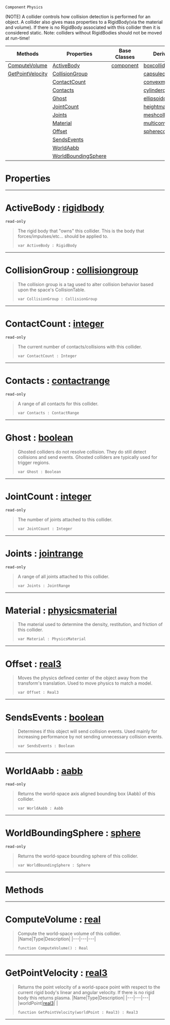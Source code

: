  `Component` `Physics`



(NOTE) A collider controls how collision detection is performed for an object. A collider also gives mass properties to a RigidBody(via the material and volume). If there is no RigidBody associated with this collider then it is considered static. Note: colliders without RigidBodies should not be moved at run-time!

|Methods|Properties|Base Classes|Derived Classes|
|---|---|---|---|
|[ ComputeVolume](https://github.com/PlasmaEngine/PlasmaDocs/blob/master/code_reference/class_reference/collider.markdown#computevolume-plasma-engin)|[ ActiveBody](https://github.com/PlasmaEngine/PlasmaDocs/blob/master/code_reference/class_reference/collider.markdown#activebody-plasma-engine-d)|[component](https://github.com/PlasmaEngine/PlasmaDocs/blob/master/code_reference/class_reference/component.markdown)|[boxcollider](https://github.com/PlasmaEngine/PlasmaDocs/blob/master/code_reference/class_reference/boxcollider.markdown)|
|[ GetPointVelocity](https://github.com/PlasmaEngine/PlasmaDocs/blob/master/code_reference/class_reference/collider.markdown#getpointvelocity-plasma-en)|[ CollisionGroup](https://github.com/PlasmaEngine/PlasmaDocs/blob/master/code_reference/class_reference/collider.markdown#collisiongroup-plasma-engi)| |[capsulecollider](https://github.com/PlasmaEngine/PlasmaDocs/blob/master/code_reference/class_reference/capsulecollider.markdown)|
| |[ ContactCount](https://github.com/PlasmaEngine/PlasmaDocs/blob/master/code_reference/class_reference/collider.markdown#contactcount-plasma-engine)| |[convexmeshcollider](https://github.com/PlasmaEngine/PlasmaDocs/blob/master/code_reference/class_reference/convexmeshcollider.markdown)|
| |[ Contacts](https://github.com/PlasmaEngine/PlasmaDocs/blob/master/code_reference/class_reference/collider.markdown#contacts-plasma-engine-doc)| |[cylindercollider](https://github.com/PlasmaEngine/PlasmaDocs/blob/master/code_reference/class_reference/cylindercollider.markdown)|
| |[ Ghost](https://github.com/PlasmaEngine/PlasmaDocs/blob/master/code_reference/class_reference/collider.markdown#ghost-plasma-engine-docume)| |[ellipsoidcollider](https://github.com/PlasmaEngine/PlasmaDocs/blob/master/code_reference/class_reference/ellipsoidcollider.markdown)|
| |[ JointCount](https://github.com/PlasmaEngine/PlasmaDocs/blob/master/code_reference/class_reference/collider.markdown#jointcount-plasma-engine-d)| |[heightmapcollider](https://github.com/PlasmaEngine/PlasmaDocs/blob/master/code_reference/class_reference/heightmapcollider.markdown)|
| |[ Joints](https://github.com/PlasmaEngine/PlasmaDocs/blob/master/code_reference/class_reference/collider.markdown#joints-plasma-engine-docum)| |[meshcollider](https://github.com/PlasmaEngine/PlasmaDocs/blob/master/code_reference/class_reference/meshcollider.markdown)|
| |[ Material](https://github.com/PlasmaEngine/PlasmaDocs/blob/master/code_reference/class_reference/collider.markdown#material-plasma-engine-doc)| |[multiconvexmeshcollider](https://github.com/PlasmaEngine/PlasmaDocs/blob/master/code_reference/class_reference/multiconvexmeshcollider.markdown)|
| |[ Offset](https://github.com/PlasmaEngine/PlasmaDocs/blob/master/code_reference/class_reference/collider.markdown#offset-plasma-engine-docum)| |[spherecollider](https://github.com/PlasmaEngine/PlasmaDocs/blob/master/code_reference/class_reference/spherecollider.markdown)|
| |[ SendsEvents](https://github.com/PlasmaEngine/PlasmaDocs/blob/master/code_reference/class_reference/collider.markdown#sendsevents-plasma-engine)| | |
| |[ WorldAabb](https://github.com/PlasmaEngine/PlasmaDocs/blob/master/code_reference/class_reference/collider.markdown#worldaabb-plasma-engine-do)| | |
| |[ WorldBoundingSphere](https://github.com/PlasmaEngine/PlasmaDocs/blob/master/code_reference/class_reference/collider.markdown#worldboundingsphere-plasma)| | |


 #  Properties


---  
 #  ActiveBody : [rigidbody](https://github.com/PlasmaEngine/PlasmaDocs/blob/master/code_reference/class_reference/rigidbody.markdown)

 `read-only`

> The rigid body that "owns" this collider. This is the body that forces/impulses/etc... should be applied to.
> ``` lang=cpp, name=Lightning
> var ActiveBody : RigidBody


---  
 #  CollisionGroup : [collisiongroup](https://github.com/PlasmaEngine/PlasmaDocs/blob/master/code_reference/class_reference/collisiongroup.markdown)

> The collision group is a tag used to alter collision behavior based upon the space's CollisionTable.
> ``` lang=cpp, name=Lightning
> var CollisionGroup : CollisionGroup


---  
 #  ContactCount : [integer](https://github.com/PlasmaEngine/PlasmaDocs/blob/master/code_reference/lightning_base_types/integer.markdown)

 `read-only`

> The current number of contacts/collisions with this collider.
> ``` lang=cpp, name=Lightning
> var ContactCount : Integer


---  
 #  Contacts : [contactrange](https://github.com/PlasmaEngine/PlasmaDocs/blob/master/code_reference/class_reference/contactrange.markdown)

 `read-only`

> A range of all contacts for this collider.
> ``` lang=cpp, name=Lightning
> var Contacts : ContactRange


---  
 #  Ghost : [boolean](https://github.com/PlasmaEngine/PlasmaDocs/blob/master/code_reference/lightning_base_types/boolean.markdown)

> Ghosted colliders do not resolve collision. They do still detect collisions and send events. Ghosted colliders are typically used for trigger regions.
> ``` lang=cpp, name=Lightning
> var Ghost : Boolean


---  
 #  JointCount : [integer](https://github.com/PlasmaEngine/PlasmaDocs/blob/master/code_reference/lightning_base_types/integer.markdown)

 `read-only`

> The number of joints attached to this collider.
> ``` lang=cpp, name=Lightning
> var JointCount : Integer


---  
 #  Joints : [jointrange](https://github.com/PlasmaEngine/PlasmaDocs/blob/master/code_reference/class_reference/jointrange.markdown)

 `read-only`

> A range of all joints attached to this collider.
> ``` lang=cpp, name=Lightning
> var Joints : JointRange


---  
 #  Material : [physicsmaterial](https://github.com/PlasmaEngine/PlasmaDocs/blob/master/code_reference/class_reference/physicsmaterial.markdown)

> The material used to determine the density, restitution, and friction of this collider.
> ``` lang=cpp, name=Lightning
> var Material : PhysicsMaterial


---  
 #  Offset : [real3](https://github.com/PlasmaEngine/PlasmaDocs/blob/master/code_reference/lightning_base_types/real3.markdown)

> Moves the physics defined center of the object away from the transform's translation. Used to move physics to match a model.
> ``` lang=cpp, name=Lightning
> var Offset : Real3


---  
 #  SendsEvents : [boolean](https://github.com/PlasmaEngine/PlasmaDocs/blob/master/code_reference/lightning_base_types/boolean.markdown)

> Determines if this object will send collision events. Used mainly for increasing performance by not sending unnecessary collision events.
> ``` lang=cpp, name=Lightning
> var SendsEvents : Boolean


---  
 #  WorldAabb : [aabb](https://github.com/PlasmaEngine/PlasmaDocs/blob/master/code_reference/class_reference/aabb.markdown)

 `read-only`

> Returns the world-space axis aligned bounding box (Aabb) of this collider.
> ``` lang=cpp, name=Lightning
> var WorldAabb : Aabb


---  
 #  WorldBoundingSphere : [sphere](https://github.com/PlasmaEngine/PlasmaDocs/blob/master/code_reference/class_reference/sphere.markdown)

 `read-only`

> Returns the world-space bounding sphere of this collider.
> ``` lang=cpp, name=Lightning
> var WorldBoundingSphere : Sphere


---  
 #  Methods


---  
 #  ComputeVolume : [real](https://github.com/PlasmaEngine/PlasmaDocs/blob/master/code_reference/lightning_base_types/real.markdown)

> Compute the world-space volume of this collider.
> |Name|Type|Description|
> |---|---|---|
> ``` lang=cpp, name=Lightning
> function ComputeVolume() : Real
> ``` 


---  
 #  GetPointVelocity : [real3](https://github.com/PlasmaEngine/PlasmaDocs/blob/master/code_reference/lightning_base_types/real3.markdown)

> Returns the point velocity of a world-space point with respect to the current rigid body's linear and angular velocity. If there is no rigid body this returns plasma.
> |Name|Type|Description|
> |---|---|---|
> |worldPoint|[real3](https://github.com/PlasmaEngine/PlasmaDocs/blob/master/code_reference/lightning_base_types/real3.markdown)| |
> ``` lang=cpp, name=Lightning
> function GetPointVelocity(worldPoint : Real3) : Real3
> ``` 


---  
 

 